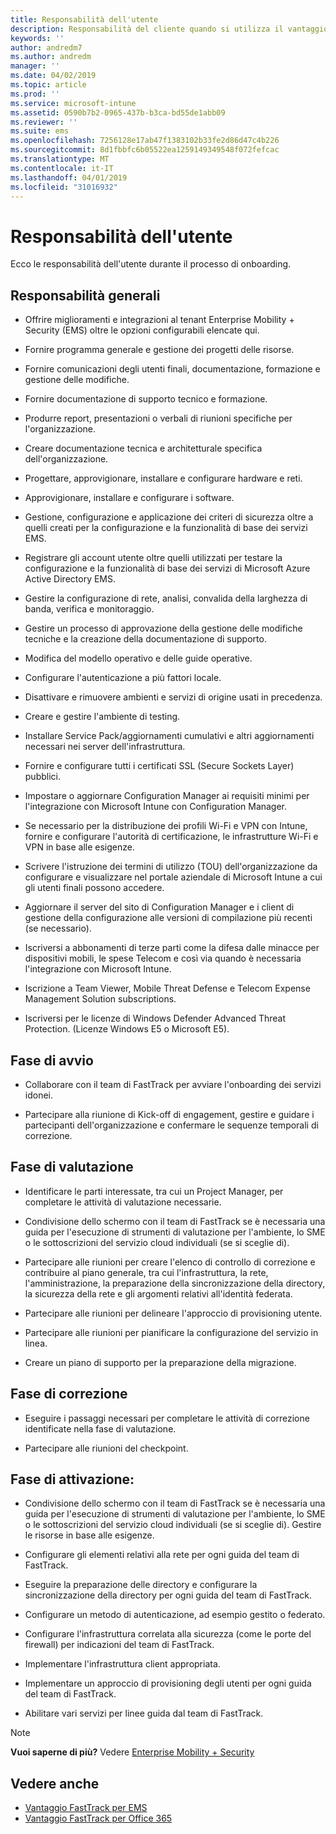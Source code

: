 ```yaml
---
title: Responsabilità dell'utente
description: Responsabilità del cliente quando si utilizza il vantaggio FastTrack Center
keywords: ''
author: andredm7
ms.author: andredm
manager: ''
ms.date: 04/02/2019
ms.topic: article
ms.prod: ''
ms.service: microsoft-intune
ms.assetid: 0590b7b2-0965-437b-b3ca-bd55de1abb09
ms.reviewer: ''
ms.suite: ems
ms.openlocfilehash: 7256128e17ab47f1383102b33fe2d86d47c4b226
ms.sourcegitcommit: 8d1fbbfc6b05522ea1259149349548f072fefcac
ms.translationtype: MT
ms.contentlocale: it-IT
ms.lasthandoff: 04/01/2019
ms.locfileid: "31016932"
---
```

# <a name="your-responsibilities"></a>Responsabilità dell'utente

Ecco le responsabilità dell'utente durante il processo di onboarding.

## <a name="general-responsibilities"></a>Responsabilità generali

-   Offrire miglioramenti e integrazioni al tenant Enterprise Mobility + Security (EMS) oltre le opzioni configurabili elencate qui.

-   Fornire programma generale e gestione dei progetti delle risorse.

-   Fornire comunicazioni degli utenti finali, documentazione, formazione e gestione delle modifiche.

-   Fornire documentazione di supporto tecnico e formazione.

-   Produrre report, presentazioni o verbali di riunioni specifiche per l'organizzazione.

-   Creare documentazione tecnica e architetturale specifica dell'organizzazione.

-   Progettare, approvigionare, installare e configurare hardware e reti.

-   Approvigionare, installare e configurare i software.

-   Gestione, configurazione e applicazione dei criteri di sicurezza oltre a quelli creati per la configurazione e la funzionalità di base dei servizi EMS.

-   Registrare gli account utente oltre quelli utilizzati per testare la configurazione e la funzionalità di base dei servizi di Microsoft Azure Active Directory EMS.

-   Gestire la configurazione di rete, analisi, convalida della larghezza di banda, verifica e monitoraggio.

-   Gestire un processo di approvazione della gestione delle modifiche tecniche e la creazione della documentazione di supporto.

-   Modifica del modello operativo e delle guide operative.

-   Configurare l'autenticazione a più fattori locale.

-   Disattivare e rimuovere ambienti e servizi di origine usati in precedenza.

-   Creare e gestire l'ambiente di testing.

-   Installare Service Pack/aggiornamenti cumulativi e altri aggiornamenti necessari nei server dell'infrastruttura.

-   Fornire e configurare tutti i certificati SSL (Secure Sockets Layer) pubblici.

-   Impostare o aggiornare Configuration Manager ai requisiti minimi per l'integrazione con Microsoft Intune con Configuration Manager.

-   Se necessario per la distribuzione dei profili Wi-Fi e VPN con Intune, fornire e configurare l'autorità di certificazione, le infrastrutture Wi-Fi e VPN in base alle esigenze.

-   Scrivere l'istruzione dei termini di utilizzo (TOU) dell'organizzazione da configurare e visualizzare nel portale aziendale di Microsoft Intune a cui gli utenti finali possono accedere.

-   Aggiornare il server del sito di Configuration Manager e i client di gestione della configurazione alle versioni di compilazione più recenti (se necessario).

-   Iscriversi a abbonamenti di terze parti come la difesa dalle minacce per dispositivi mobili, le spese Telecom e così via quando è necessaria l'integrazione con Microsoft Intune.

-   Iscrizione a Team Viewer, Mobile Threat Defense e Telecom Expense Management Solution subscriptions.

-   Iscriversi per le licenze di Windows Defender Advanced Threat Protection. (Licenze Windows E5 o Microsoft E5).

## <a name="initiate-phase"></a>Fase di avvio

-   Collaborare con il team di FastTrack per avviare l'onboarding dei servizi idonei.

-   Partecipare alla riunione di Kick-off di engagement, gestire e guidare i partecipanti dell'organizzazione e confermare le sequenze temporali di correzione.

## <a name="assess-phase"></a>Fase di valutazione

-   Identificare le parti interessate, tra cui un Project Manager, per completare le attività di valutazione necessarie.

-   Condivisione dello schermo con il team di FastTrack se è necessaria una guida per l'esecuzione di strumenti di valutazione per l'ambiente, lo SME o le sottoscrizioni del servizio cloud individuali (se si sceglie di).

-   Partecipare alle riunioni per creare l'elenco di controllo di correzione e contribuire al piano generale, tra cui l'infrastruttura, la rete, l'amministrazione, la preparazione della sincronizzazione della directory, la sicurezza della rete e gli argomenti relativi all'identità federata.

-   Partecipare alle riunioni per delineare l'approccio di provisioning utente.

-   Partecipare alle riunioni per pianificare la configurazione del servizio in linea.

-   Creare un piano di supporto per la preparazione della migrazione.

## <a name="remediate-phase"></a>Fase di correzione

-   Eseguire i passaggi necessari per completare le attività di correzione identificate nella fase di valutazione.

-   Partecipare alle riunioni del checkpoint.

## <a name="enable-phase"></a>Fase di attivazione:

-   Condivisione dello schermo con il team di FastTrack se è necessaria una guida per l'esecuzione di strumenti di valutazione per l'ambiente, lo SME o le sottoscrizioni del servizio cloud individuali (se si sceglie di). Gestire le risorse in base alle esigenze.

-   Configurare gli elementi relativi alla rete per ogni guida del team di FastTrack.

-   Eseguire la preparazione delle directory e configurare la sincronizzazione della directory per ogni guida del team di FastTrack.

-   Configurare un metodo di autenticazione, ad esempio gestito o federato. 

-   Configurare l'infrastruttura correlata alla sicurezza (come le porte del firewall) per indicazioni del team di FastTrack.

-   Implementare l'infrastruttura client appropriata.

-   Implementare un approccio di provisioning degli utenti per ogni guida del team di FastTrack.

-   Abilitare vari servizi per linee guida dal team di FastTrack.

> [!NOTE]
> **Vuoi saperne di più?** Vedere [Enterprise Mobility + Security](https://www.microsoft.com/en-us/cloud-platform/enterprise-mobility)

## <a name="see-also"></a>Vedere anche

- [Vantaggio FastTrack per EMS](EMS-fasttrack-benefit-for-EMS.md)
- [Vantaggio FastTrack per Office 365](O365-fasttrack-benefit-for-office-365.md)

